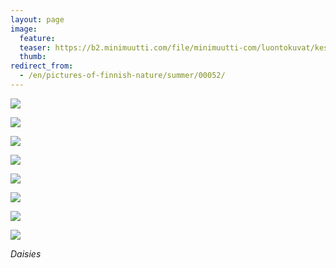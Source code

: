 ```yaml
---
layout: page
image:
  feature:
  teaser: https://b2.minimuutti.com/file/minimuutti-com/luontokuvat/kes%C3%A4/8/DS32323-245px.jpg
  thumb:
redirect_from:
  - /en/pictures-of-finnish-nature/summer/00052/
---
```


[![](https://b2.minimuutti.com/file/minimuutti-com/luontokuvat/kes%C3%A4/8/DS32181-800px.jpg)](https://dl.dropboxusercontent.com/sh/ea1wtnz7z734o12/AACkDA6qGAF7FtUFXT33PQmna/luontokuvat/kes%C3%A4/8/DS32181.jpg)

[![](https://b2.minimuutti.com/file/minimuutti-com/luontokuvat/kes%C3%A4/8/DS32182-800px.jpg)](https://dl.dropboxusercontent.com/sh/ea1wtnz7z734o12/AABsnx6buHAk32TmUPRWVw2ya/luontokuvat/kes%C3%A4/8/DS32182.jpg)

[![](https://b2.minimuutti.com/file/minimuutti-com/luontokuvat/kes%C3%A4/8/DS32185-800px.jpg)](https://dl.dropboxusercontent.com/sh/ea1wtnz7z734o12/AAAhGIHDdI9U4PgmFHmujX0pa/luontokuvat/kes%C3%A4/8/DS32185.jpg)

[![](https://b2.minimuutti.com/file/minimuutti-com/luontokuvat/kes%C3%A4/8/DS32186-800px.jpg)](https://dl.dropboxusercontent.com/sh/ea1wtnz7z734o12/AABElRi0rgU-NM8P6Xmv4rdQa/luontokuvat/kes%C3%A4/8/DS32186.jpg)

[![](https://b2.minimuutti.com/file/minimuutti-com/luontokuvat/kes%C3%A4/8/DS32204-800px.jpg)](https://dl.dropboxusercontent.com/sh/ea1wtnz7z734o12/AABfZO7ucKVHsVSGlWCfW5vca/luontokuvat/kes%C3%A4/8/DS32204.jpg)

[![](https://b2.minimuutti.com/file/minimuutti-com/luontokuvat/kes%C3%A4/8/DS32212-800px.jpg)](https://dl.dropboxusercontent.com/sh/ea1wtnz7z734o12/AADViFIhiHOTBTHbMX-dYKJ2a/luontokuvat/kes%C3%A4/8/DS32212.jpg)

[![](https://b2.minimuutti.com/file/minimuutti-com/luontokuvat/kes%C3%A4/8/DS32323-800px.jpg)](https://dl.dropboxusercontent.com/sh/ea1wtnz7z734o12/AAD5T7IAM10GSquW38h49Qhqa/luontokuvat/kes%C3%A4/8/DS32323.jpg)

[![](https://b2.minimuutti.com/file/minimuutti-com/luontokuvat/kes%C3%A4/8/DS32324-800px.jpg)](https://dl.dropboxusercontent.com/sh/ea1wtnz7z734o12/AABnPeYLiKYmpzxgBf93rk13a/luontokuvat/kes%C3%A4/8/DS32324.jpg)

*Daisies*
